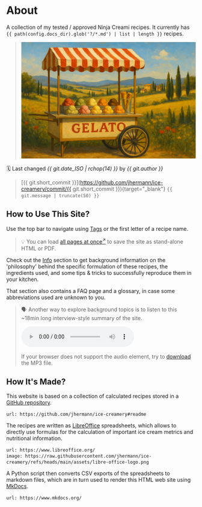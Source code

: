 # About
A collection of my tested / approved Ninja Creami recipes.
It currently has `{{ path(config.docs_dir).glob('?/*.md') | list | length }}` recipes.

> <img width=720 alt="Gelato Cart" src="https://raw.githubusercontent.com/jhermann/ice-creamery/refs/heads/main/assets/gelato-cart.webp" />

🗓️ Last changed *{{ git.date_ISO | rchop(14) }}* by *{{ git.author }}*

> [{{ git.short_commit }}](https://github.com/jhermann/ice-creamery/commit/{{ git.short_commit }}){target="_blank"} `{{ git.message | truncate(50) }}`

## How to Use This Site?
Use the top bar to navigate using [Tags](tags/) or the first letter of a recipe name.

> 💡 You can load <a href="/ice-creamery/print_page/" target="_blank">all pages at once<sup>↗</sup></a>
> to save the site as stand-alone HTML or PDF.

Check out the [Info](info/) section to get background information on the 'philosophy'
behind the specific formulation of these recipes, the ingredients used, and some tips & tricks
to successfully reproduce them in your kitchen.

That section also contains a FAQ page and a glossary, in case some abbreviations used are unknown to you.

> <span id="audio">🗣️</span> Another way to explore background topics is to listen to this ~18min long interview-style summary of the site.
> 
> <audio controls><source src="https://github.com/jhermann/ice-creamery/raw/refs/heads/main/assets/audio/interview-style-tour-of-the-site-96k.mp3" type="audio/mpeg" /></audio>
> 
> If your browser does not support the audio element, try to [download](https://github.com/jhermann/ice-creamery/raw/refs/heads/main/assets/audio/interview-style-tour-of-the-site-96k.mp3) the MP3 file.

## How It's Made?
This website is based on a collection of calculated recipes stored in a
[GitHub repository](https://github.com/jhermann/ice-creamery#readme).

```embed
url: https://github.com/jhermann/ice-creamery#readme
```

The recipes are written as [LibreOffice](https://www.libreoffice.org/download/download-libreoffice/)
spreadsheets, which allows to directly use formulas for the calculation of
important ice cream metrics and nutritional information.

```embed
url: https://www.libreoffice.org/
image: https://raw.githubusercontent.com/jhermann/ice-creamery/refs/heads/main/assets/libre-office-logo.png
```

A Python script then converts CSV exports of the spreadsheets to markdown files, which are in turn used to render this HTML web site using
[MkDocs](https://github.com/mkdocs/mkdocs#readme).

```embed
url: https://www.mkdocs.org/
```

<!--
{ macros_info() }}
{ context(git) | pretty }}
-->
